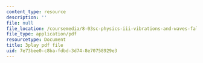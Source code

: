 ```yaml
---
content_type: resource
description: ''
file: null
file_location: /coursemedia/8-03sc-physics-iii-vibrations-and-waves-fall-2016/7e73bee0c8bafdbd3d748e70758929e3_TjxR7lAwWhI.pdf
file_type: application/pdf
resourcetype: Document
title: 3play pdf file
uid: 7e73bee0-c8ba-fdbd-3d74-8e70758929e3
---
```

